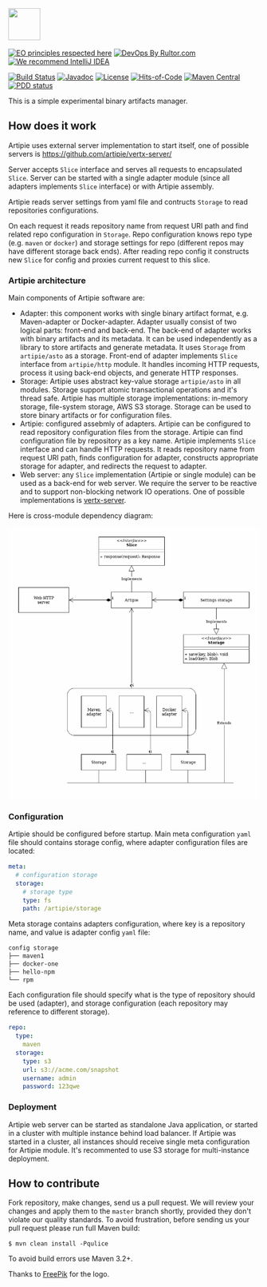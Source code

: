 <img src="https://www.artipie.com/logo.svg" width="64px" height="64px"/>

[![EO principles respected here](https://www.elegantobjects.org/badge.svg)](https://www.elegantobjects.org)
[![DevOps By Rultor.com](http://www.rultor.com/b/yegor256/artipie)](http://www.rultor.com/p/yegor256/artipie)
[![We recommend IntelliJ IDEA](https://www.elegantobjects.org/intellij-idea.svg)](https://www.jetbrains.com/idea/)

[![Build Status](https://img.shields.io/travis/yegor256/artipie/master.svg)](https://travis-ci.org/yegor256/artipie)
[![Javadoc](http://www.javadoc.io/badge/com.yegor256/artipie.svg)](http://www.javadoc.io/doc/com.yegor256/artipie)
[![License](https://img.shields.io/badge/license-MIT-green.svg)](https://github.com/yegor256/artipie/blob/master/LICENSE.txt)
[![Hits-of-Code](https://hitsofcode.com/github/yegor256/artipie)](https://hitsofcode.com/view/github/yegor256/artipie)
[![Maven Central](https://img.shields.io/maven-central/v/com.yegor256/artipie.svg)](https://maven-badges.herokuapp.com/maven-central/com.yegor256/artipie)
[![PDD status](http://www.0pdd.com/svg?name=yegor256/artipie)](http://www.0pdd.com/p?name=yegor256/artipie)

This is a simple experimental binary artifacts manager.

## How does it work

Artipie uses external server implementation to start itself,
one of possible servers is https://github.com/artipie/vertx-server/

Server accepts `Slice` interface and serves all requests to encapsulated `Slice`.
Server can be started with a single adapter module (since all adapters implements `Slice` interface)
or with Artipie assembly.

Artipie reads server settings from yaml file and contructs
`Storage` to read repositories configurations.

On each request it reads repository name from request URI path
and find related repo configuration in `Storage`. Repo configuration
knows repo type (e.g. `maven` or `docker`) and storage settings for repo
(different repos may have different storage back ends).
After reading repo config it constructs new `Slice` for config
and proxies current request to this slice.

### Artipie architecture

Main components of Artipie software are:
 - Adapter: this component works with single binary artifact format, e.g.
 Maven-adapter or Docker-adapter. Adapter usually consist of two logical parts:
 front-end and back-end. The back-end of adapter works with binary artifacts
 and its metadata. It can be used independently as a library to store artifacts
 and generate metadata. It uses `Storage` from `artipie/asto` as a storage.
 Front-end of adapter implements `Slice` interface from `artipie/http` module.
 It handles incoming HTTP requests, process it using back-end objects, and
 generate HTTP responses.
 - Storage: Artipie uses abstract key-value storage `artipie/asto` in all modules.
 Storage support atomic transactional operations and it's thread safe.
 Artipie has multiple storage implementations: in-memory storage,
 file-system storage, AWS S3 storage. Storage can be used to store binary artifacts
 or for configuration files.
 - Artipie: configured assebmly of adapters. Artipie can be configured to read
 repository configuration files from the storage. Artipie can find configuration
 file by repository as a key name. Artipie implements `Slice` interface and can
 handle HTTP requests. It reads repository name from request URI path,
 finds configuration for adapter, constructs appropriate storage for adapter,
 and redirects the request to adapter.
 - Web server: any `Slice` implementation (Artipie or single module) can be used
 as a back-end for web server. We require the server to be reactive and to support
 non-blocking network IO operations. One of possible implementations is
 [vertx-server](https://github.com/artipie/vertx-server/).

Here is cross-module dependency diagram:

![diagram](/_docs/artipie-classes.png)

### Configuration

Artipie should be configured before startup.
Main meta configuration `yaml` file should contains storage config,
where adapter configuration files are located:
```yaml
meta:
  # configuration storage
  storage:
    # storage type
    type: fs
    path: /artipie/storage
```

Meta storage contains adapters configuration, where key is a repository name,
and value is adapter config `yaml` file:
```text
config storage
├── maven1
├── docker-one
├── hello-npm
└── rpm
```
Each configuration file should specify what is the type of repository should be used
(adapter), and storage configuration (each repository may reference to different storage).
```yaml
repo:
  type:
    maven
  storage:
    type: s3
    url: s3://acme.com/snapshot
    username: admin
    password: 123qwe
```

### Deployment

Artipie web server can be started as standalone Java application, or
started in a cluster with multiple instance behind load balancer.
If Artipie was started in a cluster, all instances should receive
single meta configuration for Artipie module. It's recommented to
use S3 storage for multi-instance deployment.


## How to contribute

Fork repository, make changes, send us a pull request. We will review
your changes and apply them to the `master` branch shortly, provided
they don't violate our quality standards. To avoid frustration, before
sending us your pull request please run full Maven build:

```
$ mvn clean install -Pqulice
```

To avoid build errors use Maven 3.2+.

Thanks to [FreePik](https://www.freepik.com/free-photos-vectors/party) for the logo.
